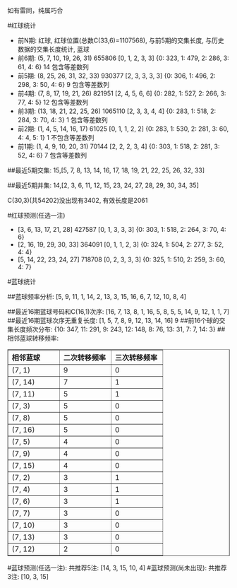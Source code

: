 <!-- 
.. title: 双色球2011029期(2011-03-15)数据分析报告
.. slug: slott-2011029-2011-03-15-report
.. date: 2011-03-16 08:00:00 UTC+08:00
.. tags: Lottery
.. link: 
.. description: 
.. type: text
-->

如有雷同，纯属巧合

<!-- TEASER_END-->

#红球统计

- 前N期: 红球, 红球位置(总数C(33,6)=1107568), 与前5期的交集长度, 与历史数据的交集长度统计, 蓝球
- 前6期: (5, 7, 10, 19, 26, 31) 655806 [0, 1, 2, 3, 3] {0: 323, 1: 479, 2: 286, 3: 61, 4: 6} 14 包含等差数列
- 前5期: (8, 25, 26, 31, 32, 33) 930377 [2, 3, 3, 3, 3] {0: 306, 1: 496, 2: 298, 3: 50, 4: 6} 9 包含等差数列
- 前4期: (7, 8, 17, 19, 21, 26) 821951 [2, 4, 5, 6, 6] {0: 282, 1: 527, 2: 266, 3: 77, 4: 5} 12 包含等差数列
- 前3期: (13, 18, 21, 22, 25, 26) 1065110 [2, 3, 3, 4, 4] {0: 283, 1: 518, 2: 284, 3: 70, 4: 3} 1 包含等差数列
- 前2期: (1, 4, 5, 14, 16, 17) 61025 [0, 1, 1, 2, 2] {0: 283, 1: 530, 2: 281, 3: 60, 4: 4, 5: 1} 1 不包含等差数列
- 前1期: (1, 4, 9, 10, 20, 31) 70144 [2, 2, 2, 3, 4] {0: 303, 1: 518, 2: 281, 3: 52, 4: 6} 7 包含等差数列

##最近5期交集:
15,[5, 7, 8, 13, 14, 16, 17, 18, 19, 21, 22, 25, 26, 32, 33]

##最近5期并集:
14,[2, 3, 6, 11, 12, 15, 23, 24, 27, 28, 29, 30, 34, 35]

C(30,3)(共54202)没出现有3402, 
有效长度是2061

#红球预测(任选一注)

- [3, 6, 13, 17, 21, 28] 427587 [0, 1, 3, 3, 3] {0: 303, 1: 518, 2: 264, 3: 70, 4: 6}
- [2, 16, 19, 29, 30, 33] 364091 [0, 1, 1, 2, 3] {0: 324, 1: 504, 2: 277, 3: 52, 4: 4}
- [5, 14, 22, 23, 24, 27] 718708 [0, 2, 3, 3, 3] {0: 325, 1: 510, 2: 259, 3: 60, 4: 7}

#蓝球统计

##蓝球频率分析:
[5, 9, 11, 1, 14, 2, 13, 3, 15, 16, 6, 7, 12, 10, 8, 4]

##最近16期蓝球号码和C(16,1)次序:
[16, 7, 13, 8, 1, 16, 5, 8, 5, 5, 14, 9, 12, 1, 1, 7]
##最近16期蓝球次序无重复长度:
[1, 5, 7, 8, 9, 12, 13, 14, 16] 9
##前16个球的交集长度频次分布:
{10: 347, 11: 291, 9: 243, 12: 148, 8: 76, 13: 31, 7: 7, 14: 3}
##相邻蓝球转移频率:
<table border="1" class="table table-striped dataframe">
  <thead>
    <tr style="text-align: left;">
      <th style="min-width: 100px;">相邻蓝球</th>
      <th style="min-width: 100px;">二次转移频率</th>
      <th style="min-width: 100px;">三次转移频率</th>
    </tr>
  </thead>
  <tbody>
    <tr>
      <td>  (7, 1)</td>
      <td> 9</td>
      <td> 0</td>
    </tr>
    <tr>
      <td> (7, 14)</td>
      <td> 7</td>
      <td> 1</td>
    </tr>
    <tr>
      <td> (7, 11)</td>
      <td> 5</td>
      <td> 1</td>
    </tr>
    <tr>
      <td>  (7, 3)</td>
      <td> 5</td>
      <td> 0</td>
    </tr>
    <tr>
      <td>  (7, 8)</td>
      <td> 5</td>
      <td> 0</td>
    </tr>
    <tr>
      <td> (7, 16)</td>
      <td> 5</td>
      <td> 0</td>
    </tr>
    <tr>
      <td>  (7, 5)</td>
      <td> 4</td>
      <td> 0</td>
    </tr>
    <tr>
      <td>  (7, 9)</td>
      <td> 4</td>
      <td> 0</td>
    </tr>
    <tr>
      <td> (7, 15)</td>
      <td> 4</td>
      <td> 0</td>
    </tr>
    <tr>
      <td>  (7, 2)</td>
      <td> 3</td>
      <td> 1</td>
    </tr>
    <tr>
      <td>  (7, 4)</td>
      <td> 3</td>
      <td> 1</td>
    </tr>
    <tr>
      <td>  (7, 6)</td>
      <td> 3</td>
      <td> 1</td>
    </tr>
    <tr>
      <td>  (7, 7)</td>
      <td> 3</td>
      <td> 0</td>
    </tr>
    <tr>
      <td> (7, 10)</td>
      <td> 3</td>
      <td> 0</td>
    </tr>
    <tr>
      <td> (7, 13)</td>
      <td> 3</td>
      <td> 0</td>
    </tr>
    <tr>
      <td> (7, 12)</td>
      <td> 2</td>
      <td> 0</td>
    </tr>
  </tbody>
</table>
#蓝球预测(任选一注):
共推荐5注: [14, 3, 15, 10, 4]
#蓝球预测(尚未出现):
共推荐3注: [10, 3, 15]

